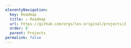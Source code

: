 ```yaml
---
eleventyNavigation:
  key: Roadmap
  title: ↗ Roadmap
  url: https://github.com/orgs/les-original/projects/2
  order: 0
  parent: Projects
permalink: false
---
```

